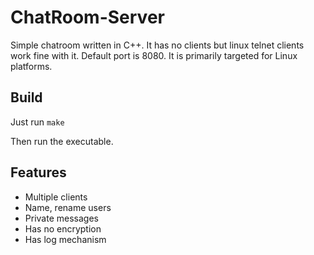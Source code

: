 # ChatRoom-Server

Simple chatroom written in C++. It has no clients but linux telnet clients work fine with it. Default port is 8080. It is primarily targeted for Linux platforms.

## Build

Just run `make`

Then run the executable.

## Features
* Multiple clients
* Name, rename users
* Private messages
* Has no encryption
* Has log mechanism
